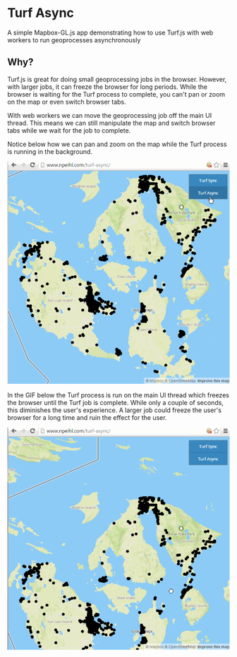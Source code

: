 # Turf Async

A simple Mapbox-GL.js app demonstrating how to use Turf.js with web workers to run geoprocesses asynchronously

## Why?
Turf.js is great for doing small geoprocessing jobs in the browser. However, with larger jobs, it can freeze the browser for long periods. While the browser is waiting for the Turf process to complete, you can't pan or zoom on the map or even switch browser tabs.

With web workers we can move the geoprocessing job off the main UI thread. This means we can still manipulate the map and switch browser tabs while we wait for the job to complete.

Notice below how we can pan and zoom on the map while the Turf process is running in the background.

![turf-async](turf-async.gif)


In the GIF below the Turf process is run on the main UI thread which freezes the browser until the Turf job is complete. While only a couple of seconds, this diminishes the user's experience. A larger job could freeze the user's browser for a long time and ruin the effect for the user.

![turf-sync](turf-sync.gif)


